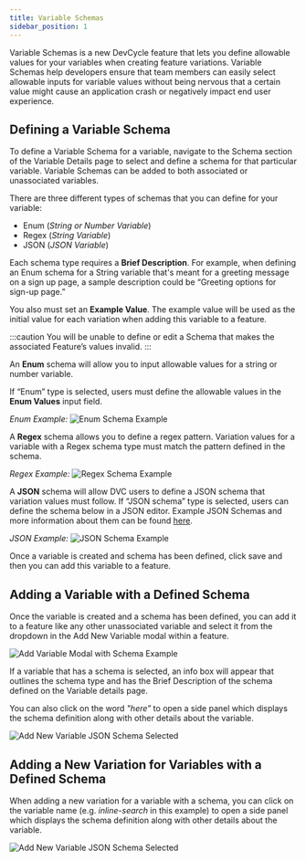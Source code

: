 ```yaml
---
title: Variable Schemas
sidebar_position: 1
---
```


Variable Schemas is a new DevCycle feature that lets you define allowable values for your variables when creating feature variations. Variable Schemas help developers ensure that team members can easily select allowable inputs for variable values without being nervous that a certain value might cause an application crash or negatively impact end user experience. 

## Defining a Variable Schema

To define a Variable Schema for a variable, navigate to the Schema section of the Variable Details page to select and define a schema for that particular variable. Variable Schemas can be added to both associated or unassociated variables. 

There are three different types of schemas that you can define for your variable: 

- Enum (*String or Number Variable*)
- Regex (*String Variable*)
- JSON (*JSON Variable*)

Each schema type requires a **Brief Description**. For example, when defining an Enum schema for a String variable that's meant for a greeting message on a sign up page, a sample description could be “Greeting options for sign-up page.” 

You also must set an **Example Value**. The example value will be used as the initial value for each variation when adding this variable to a feature.

:::caution
You will be unable to define or edit a Schema that makes the associated Feature’s values invalid.
:::

An **Enum** schema will allow you to input allowable values for a string or number variable. 

If “Enum” type is selected, users must define the allowable values in the **Enum Values** input field.

*Enum Example:*
![Enum Schema Example](/june-2023-enum-schema-example.png)


A **Regex** schema allows you to define a regex pattern. Variation values for a variable with a Regex schema type must match the pattern defined in the schema.

*Regex Example:* 
![Regex Schema Example](/june-2023-regex-schema-example.png)

A **JSON** schema will allow DVC users to define a JSON schema that variation values must follow. If “JSON schema” type is selected, users can define the schema below in a JSON editor. Example JSON Schemas and more information about them can be found [here](https://json-schema.org/learn/miscellaneous-examples.html#basic).

*JSON Example:* 
![JSON Schema Example](/june-2023-json-schema-example.png)

Once a variable is created and schema has been defined, click save and then you can add this variable to a feature. 

## Adding a Variable with a Defined Schema

Once the variable is created and a schema has been defined, you can add it to a feature like any other unassociated variable and select it from the dropdown in the Add New Variable modal within a feature. 

![Add Variable Modal with Schema Example](/june-2023-adding-variable-with-schema-modal.png)

If a variable that has a schema is selected, an info box will appear that outlines the schema type and has the Brief Description of the schema defined on the Variable details page. 

You can also click on the word *"here”* to open a side panel which displays the schema definition along with other details about the variable. 

![Add New Variable JSON Schema Selected](/june-2023-add-new-variable-json-schema-selected.png)


## Adding a New Variation for Variables with a Defined Schema 

When adding a new variation for a variable with a schema, you can click on the variable name (e.g. *inline-search* in this example) to open a side panel which displays the schema definition along with other details about the variable. 

![Add New Variable JSON Schema Selected](/june-2023-add-new-variation-with-schema.png)


